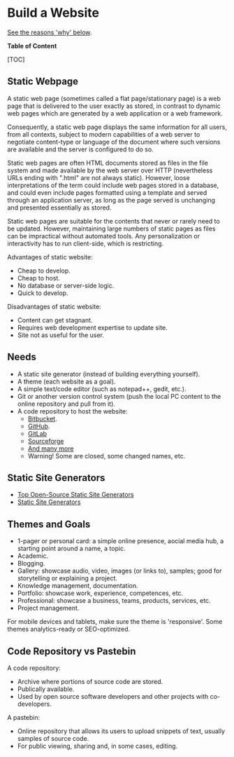 # Build a Website

[See the reasons 'why' below](#themes).

**Table of Content**

[TOC]

## Static Webpage

A static web page (sometimes called a flat page/stationary page) is a web page that is delivered to the user exactly as stored, in contrast to dynamic web pages which are generated by a web application or a web framework.

Consequently, a static web page displays the same information for all users, from all contexts, subject to modern capabilities of a web server to negotiate content-type or language of the document where such versions are available and the server is configured to do so.

Static web pages are often HTML documents stored as files in the file system and made available by the web server over HTTP (nevertheless URLs ending with ".html" are not always static). However, loose interpretations of the term could include web pages stored in a database, and could even include pages formatted using a template and served through an application server, as long as the page served is unchanging and presented essentially as stored.

Static web pages are suitable for the contents that never or rarely need to be updated. However, maintaining large numbers of static pages as files can be impractical without automated tools. Any personalization or interactivity has to run client-side, which is restricting.

Advantages of static website:

- Cheap to develop.
- Cheap to host.
- No database or server-side logic.
- Quick to develop.

Disadvantages of static website:

- Content can get stagnant.
- Requires web development expertise to update site.
- Site not as useful for the user.

## Needs

- A static site generator (instead of building everything yourself).
- A theme (each website as a goal).
- A simple text/code editor (such as notepad++, gedit, etc.).
- Git or another version control system (push the local PC content to the online repository and pull from it).
- A code repository to host the website:
	- [Bitbucket](https://bitbucket.org/).
	- [GitHub](https://github.com/).
	- [GitLab](https://about.gitlab.com/)
	- [Sourceforge](https://sourceforge.net/)
	- [And many more](https://blog.profitbricks.com/top-source-code-repository-hosts/)
	- Warning! Some are closed, some changed names, etc.

## Static Site Generators

- [Top Open-Source Static Site Generators](https://www.staticgen.com/)
- [Static Site Generators](https://staticsitegenerators.net/)

## Themes and Goals

- 1-pager or personal card: a simple online presence, aocial media hub, a starting point around a name, a topic.
- Academic.
- Blogging.
- Gallery: showcase audio, video, images (or links to), samples; good for storytelling or explaining a project.
- Knowledge management, documentation.
- Portfolio: showcase work, experience, competences, etc.
- Professional: showcase a business, teams, products, services, etc.
- Project management.

For mobile devices and tablets, make sure the theme is 'responsive'. Some themes analytics-ready or SEO-optimized.

## Code Repository vs Pastebin

A code repository:

- Archive where portions of source code are stored.
- Publically available.
- Used by open source software developers and other projects with co-developers.

A pastebin:

- Online repository that allows its users to upload snippets of text, usually samples of source code.
- For public viewing, sharing and, in some cases, editing.